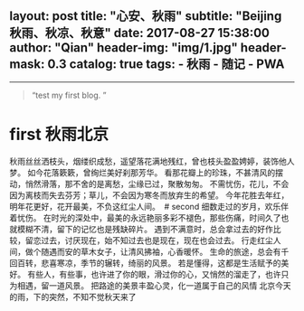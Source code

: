 layout:     post
title:      "心安、秋雨"
subtitle:   "Beijing 秋雨、秋凉、秋意"
date:       2017-08-27 15:38:00
author:     "Qian"
header-img: "img/1.jpg"
header-mask: 0.3
catalog:    true
tags:
    - 秋雨
    - 随记
    - PWA
---
---

> “test my first blog. ”

# first  秋雨北京
 秋雨丝丝洒枝头，烟缕织成愁，遥望落花满地残红，曾也枝头盈盈娉婷，装饰他人梦。
 如今花落簌簌，曾绚烂美好刹那芳华。
 看那花瓣上的珍珠，不甚清风的摆动，悄然滑落，那不舍的是离愁，尘缘已过，聚散匆匆。
 不需忧伤，花儿，不会因为离枝而失去芬芳；草儿，不会因为寒冬而放弃生的希望。
 今年花胜去年红，明年花更好，花开最美，不负这红尘人间。
 # second
 细数走过的岁月，欢乐伴着忧伤。
 在时光的深处中，最美的永远艳丽多彩不褪色，那些伤痛，时间久了也就模糊不清，留下的记忆也是残缺碎片。
 遇到不满意时，总会拿过去的好作比较，留恋过去，讨厌现在，始不知过去也是现在，现在也会过去。
 行走红尘人间，做个随遇而安的草木女子，让清风拂袖，心香暖怀。
 生命的旅途，总会有千回百转，悲喜寒凉，季节的辗转，绮丽的风景。
 若是懂得，这都是生活赋予的美好。
 有些人，有些事，也许进了你的眼，滑过你的心，又悄然的溜走了，也许只为相遇，留一道风景。
 把路途的美景丰盈心灵，化一道属于自己的风情
 北京今天的雨，下的突然，不知不觉秋天来了
 










